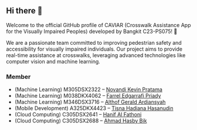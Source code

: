 ## Hi there 👋

Welcome to the official GitHub profile of CAVIAR (Crosswalk Assistance App for the Visually Impaired Peoples) developed by Bangkit C23-PS075! 🚀

We are a passionate team committed to improving pedestrian safety and accessibility for visually impaired individuals. Our project aims to provide real-time assistance at crosswalks, leveraging advanced technologies like computer vision and machine learning.

### Member
- (Machine Learning) M305DSX2322 – [Novandi Kevin Pratama](https://github.com/novandikp)
- (Machine Learning) M038DKX4062 – [Farrel Edgarrafi Priady](https://github.com/fedgarrafi)
- (Machine Learning) M346DSX3716 – [Althof Gerald Ardiansyah](https://github.com/AlthofGerald)
- (Mobile Development) A325DKX4423 – [Tisna Hadiana Hasanudin](https://github.com/tisnahadiana)
- (Cloud Computing) C305DSX2641 – [Hanif Al Fathoni](https://github.com/denshanif)
- (Cloud Computing) C305DSX2688 – [Ahmad Hasby Bik](https://github.com/AhmadHasbyBik)
